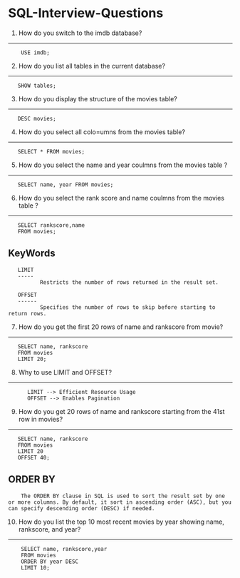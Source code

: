 # SQL-Interview-Questions

1) How do you switch to the imdb database?
------------------------------------------
        USE imdb;

2) How do you list all tables in the current database?
-------------------------------------------------------
       SHOW tables;

3) How do you display the structure of the movies table?
---------------------------------------------------------
       DESC movies;

4) How do you select all colo=umns from the movies table?
----------------------------------------------------------
       SELECT * FROM movies;

5) How do you select the name and year coulmns from the movies table ?
-------------------------------------------------------------------
       SELECT name, year FROM movies;

6) How do you select the rank score and name coulmns from the movies table ?
----------------------------------------------------------------------------
       SELECT rankscore,name
       FROM movies;

KeyWords
--------
       LIMIT
       -----
              Restricts the number of rows returned in the result set.

       OFFSET
       ------
              Specifies the number of rows to skip before starting to return rows.

7) How do you get the first 20 rows of name and rankscore from movie?
------------------------------------------------------------------------
       SELECT name, rankscore
       FROM movies
       LIMIT 20;

8) Why to use LIMIT and OFFSET?
----------------------------------------------------------
          LIMIT --> Efficient Resource Usage
          OFFSET --> Enables Pagination

9) How do you get 20 rows of name and rankscore starting from the 41st row in movies?
--------------------------------------------------------------------------------------
       SELECT name, rankscore
       FROM movies
       LIMIT 20
       OFFSET 40;

ORDER BY
---------
        The ORDER BY clause in SQL is used to sort the result set by one or more columns. By default, it sort in ascending order (ASC), but you can specify descending order (DESC) if needed.


10) How do you list the top 10 most recent movies by year showing name, rankscore, and year?
--------------------------------------------------------------------------------------------
        SELECT name, rankscore,year 
        FROM movies
        ORDER BY year DESC
        LIMIT 10;
        
